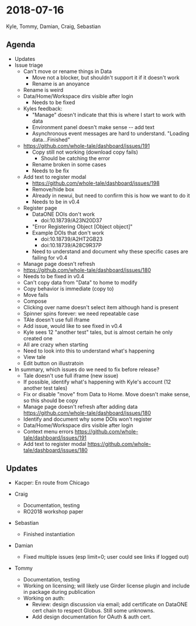 2018-07-16
==========
Kyle, Tommy, Damian, Craig, Sebastian

Agenda
------
* Updates
* Issue triage
  * Can't move or rename things in Data
    * Move not a blocker, but shouldn't support it if it doesn't work
    * Rename is an anoyance
  * Rename is weird
  * Data/Home/Workspace dirs visible after login
    * Needs to be fixed 
  * Kyles feedback:
      * "Manage" doesn't indicate that this is where I start to work with data
      * Environment panel doesn't make sense -- add text
      * Asynchronous event messages are hard to understand. "Loading data...Finished"
  * https://github.com/whole-tale/dashboard/issues/191
    * Copy still not working (download copy fails)
      * Should be catching the error
    * Rename broken in some cases
    * Needs to be fix
  * Add text to register modal
    * https://github.com/whole-tale/dashboard/issues/198
    * Remove/hide box
    * Already in newui, but need to confirm this is how we want to do it
    * Needs to be in v0.4
  * Register page
    * DataONE DOIs don't work
      * doi:10.18739/A23N20D37 
    * "Error Registering Object [Object object]"
    * Example DOIs that don't work
        * doi:10.18739/A2HT2GB23
        * doi:10.18739/A28C9R37P
    * Need to understand and document why these specific cases are failing for v0.4
  *  Manage page doesn't refresh
    *  https://github.com/whole-tale/dashboard/issues/180
    *  Needs to be fixed in v0.4
  *  Can't copy data from "Data" to home to modify
    *  Copy behavior is immediate (copy to)
    *  Move fails
  *  Compose
    *  Clicking over name doesn't select item although hand is present
  *  Spinner spins forever: we need repeatable case
  *  TAle doesn't use full iframe 
    * Add issue, would like to see fixed in v0.4  
  *  Kyle sees 12 "another test" tales, but is almost certain he only created one
    * All are crazy when starting
    * Need to look into this to understand what's happening 
  *  View tale
    *  Edit button on illustratoin
* In summary, which issues do we need to fix before release?
  * Tale doesn't use full iframe (new issue)
  * If possible, identify what's happening with Kyle's account (12 another test tales)
  * Fix or disable "move" from Data to Home. Move doesn't make sense, so this should be copy
  * Manage page doesn't refresh after adding data https://github.com/whole-tale/dashboard/issues/180
  * Identify and document why some DOIs won't register
  * Data/Home/Workspace dirs visible after login
  * Context menu errors https://github.com/whole-tale/dashboard/issues/191
  * Add text to register modal https://github.com/whole-tale/dashboard/issues/180
   
Updates
-------
* Kacper: En route from Chicago

* Craig
  * Documentation, testing
  * RO2018 workshop paper
 
* Sebastian
  * Finished instantiation

* Damian
  * Fixed multiple issues (esp limit=0; user could see links if logged out)
 
* Tommy
  * Documentation, testing
  * Working on licensing; will likely use Girder license plugin and include in package during publication
  * Working on auth: 
    * Review: design discussion via email; add certificate on DataONE cert chain to respect Globus. Still some unknowns. 
    * Add design documentation for OAuth & auth cert.